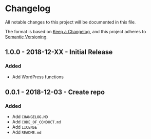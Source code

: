# Changelog
All notable changes to this project will be documented in this file.

The format is based on [Keep a Changelog](https://keepachangelog.com/en/1.0.0/),
and this project adheres to [Semantic Versioning](https://semver.org/spec/v2.0.0.html).

<!-- ## Roadmap -->

<!--
## X.X.X - XXXX-XX-XX - XXXXXX

### Added
### Changed
### Deprecated
### Removed
### Fixed
### Security
-->

## 1.0.0 - 2018-12-XX - Initial Release

### Added
- Add WordPress functions

## 0.0.1 - 2018-12-03 - Create repo

### Added
- Add `CHANGELOG.MD`
- Add `CODE_OF_CONDUCT.md`
- Add `LICENSE`
- Add `README.md`
